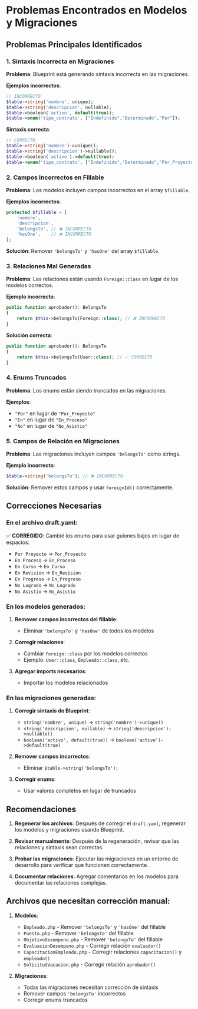 # Problemas Encontrados en Modelos y Migraciones

## Problemas Principales Identificados

### 1. Sintaxis Incorrecta en Migraciones

**Problema**: Blueprint está generando sintaxis incorrecta en las migraciones.

**Ejemplos incorrectos**:

```php
// INCORRECTO
$table->string('nombre', unique);
$table->string('descripcion', nullable);
$table->boolean('activo', default(true));
$table->enum('tipo_contrato', ["Indefinido","Determinado","Por"]);
```

**Sintaxis correcta**:

```php
// CORRECTO
$table->string('nombre')->unique();
$table->string('descripcion')->nullable();
$table->boolean('activo')->default(true);
$table->enum('tipo_contrato', ["Indefinido","Determinado","Por_Proyecto"]);
```

### 2. Campos Incorrectos en Fillable

**Problema**: Los modelos incluyen campos incorrectos en el array `$fillable`.

**Ejemplos incorrectos**:

```php
protected $fillable = [
    'nombre',
    'descripcion',
    'belongsTo', // ❌ INCORRECTO
    'hasOne',    // ❌ INCORRECTO
];
```

**Solución**: Remover `'belongsTo'` y `'hasOne'` del array `$fillable`.

### 3. Relaciones Mal Generadas

**Problema**: Las relaciones están usando `Foreign::class` en lugar de los modelos correctos.

**Ejemplo incorrecto**:

```php
public function aprobador(): BelongsTo
{
    return $this->belongsTo(Foreign::class); // ❌ INCORRECTO
}
```

**Solución correcta**:

```php
public function aprobador(): BelongsTo
{
    return $this->belongsTo(User::class); // ✅ CORRECTO
}
```

### 4. Enums Truncados

**Problema**: Los enums están siendo truncados en las migraciones.

**Ejemplos**:

-   `"Por"` en lugar de `"Por_Proyecto"`
-   `"En"` en lugar de `"En_Proceso"`
-   `"No"` en lugar de `"No_Asistio"`

### 5. Campos de Relación en Migraciones

**Problema**: Las migraciones incluyen campos `'belongsTo'` como strings.

**Ejemplo incorrecto**:

```php
$table->string('belongsTo'); // ❌ INCORRECTO
```

**Solución**: Remover estos campos y usar `foreignId()` correctamente.

## Correcciones Necesarias

### En el archivo draft.yaml:

✅ **CORREGIDO**: Cambié los enums para usar guiones bajos en lugar de espacios:

-   `Por Proyecto` → `Por_Proyecto`
-   `En Proceso` → `En_Proceso`
-   `En Curso` → `En_Curso`
-   `En Revision` → `En_Revision`
-   `En Progreso` → `En_Progreso`
-   `No Logrado` → `No_Logrado`
-   `No Asistio` → `No_Asistio`

### En los modelos generados:

1. **Remover campos incorrectos del fillable**:

    - Eliminar `'belongsTo'` y `'hasOne'` de todos los modelos

2. **Corregir relaciones**:

    - Cambiar `Foreign::class` por los modelos correctos
    - Ejemplo: `User::class`, `Empleado::class`, etc.

3. **Agregar imports necesarios**:
    - Importar los modelos relacionados

### En las migraciones generadas:

1. **Corregir sintaxis de Blueprint**:

    - `string('nombre', unique)` → `string('nombre')->unique()`
    - `string('descripcion', nullable)` → `string('descripcion')->nullable()`
    - `boolean('activo', default(true))` → `boolean('activo')->default(true)`

2. **Remover campos incorrectos**:

    - Eliminar `$table->string('belongsTo');`

3. **Corregir enums**:
    - Usar valores completos en lugar de truncados

## Recomendaciones

1. **Regenerar los archivos**: Después de corregir el `draft.yaml`, regenerar los modelos y migraciones usando Blueprint.

2. **Revisar manualmente**: Después de la regeneración, revisar que las relaciones y sintaxis sean correctas.

3. **Probar las migraciones**: Ejecutar las migraciones en un entorno de desarrollo para verificar que funcionen correctamente.

4. **Documentar relaciones**: Agregar comentarios en los modelos para documentar las relaciones complejas.

## Archivos que necesitan corrección manual:

1. **Modelos**:

    - `Empleado.php` - Remover `'belongsTo'` y `'hasOne'` del fillable
    - `Puesto.php` - Remover `'belongsTo'` del fillable
    - `ObjetivoDesempeno.php` - Remover `'belongsTo'` del fillable
    - `EvaluacionDesempeno.php` - Corregir relación `evaluador()`
    - `CapacitacionEmpleado.php` - Corregir relaciones `capacitacion()` y `empleado()`
    - `SolicitudVacacion.php` - Corregir relación `aprobador()`

2. **Migraciones**:
    - Todas las migraciones necesitan corrección de sintaxis
    - Remover campos `'belongsTo'` incorrectos
    - Corregir enums truncados
